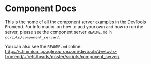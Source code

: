 # Component Docs

This is the home of all the component server examples in the DevTools Frontend.
For information on how to add your own and how to run the server, please see the
component server `README.md` in  `scripts/component_server/`.

You can also see the `README.md` online: https://chromium.googlesource.com/devtools/devtools-frontend/+/refs/heads/master/scripts/component_server/

